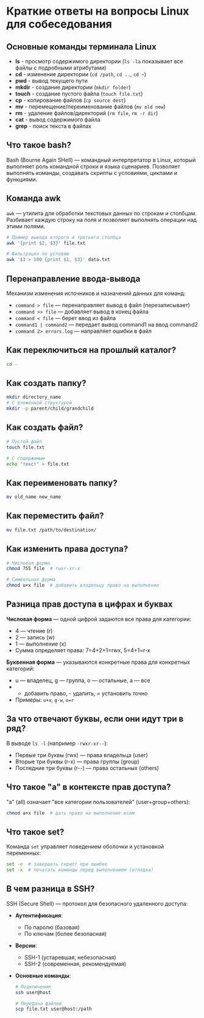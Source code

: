 # Краткие ответы на вопросы Linux для собеседования

## Основные команды терминала Linux
- **ls** - просмотр содержимого директории (`ls -la` показывает все файлы с подробными атрибутами)
- **cd** - изменение директории (`cd /path`, `cd ..`, `cd ~`)
- **pwd** - вывод текущего пути
- **mkdir** - создание директории (`mkdir folder`)
- **touch** - создание пустого файла (`touch file.txt`)
- **cp** - копирование файлов (`cp source dest`)
- **mv** - перемещение/переименование файлов (`mv old new`)
- **rm** - удаление файлов/директорий (`rm file`, `rm -r dir`)
- **cat** - вывод содержимого файла
- **grep** - поиск текста в файлах

## Что такое bash?
Bash (Bourne Again SHell) — командный интерпретатор в Linux, который выполняет роль командной строки и языка сценариев. Позволяет выполнять команды, создавать скрипты с условиями, циклами и функциями.

## Команда awk
`awk` — утилита для обработки текстовых данных по строкам и столбцам. Разбивает каждую строку на поля и позволяет выполнять операции над этими полями.

```bash
# Пример вывода второго и третьего столбца
awk '{print $2, $3}' file.txt

# Фильтрация по условию
awk '$3 > 100 {print $1, $3}' data.txt
```

## Перенаправление ввода-вывода
Механизм изменения источников и назначений данных для команд:
- `command > file` — перенаправляет вывод в файл (перезаписывает)
- `command >> file` — добавляет вывод в конец файла
- `command < file` — берет ввод из файла
- `command1 | command2` — передает вывод command1 на ввод command2
- `command 2> errors.log` — направляет ошибки в файл

## Как переключиться на прошлый каталог?
```bash
cd -
```

## Как создать папку?
```bash
mkdir directory_name
# С вложенной структурой
mkdir -p parent/child/grandchild
```

## Как создать файл?
```bash
# Пустой файл
touch file.txt

# С содержимым
echo "текст" > file.txt
```

## Как переименовать папку?
```bash
mv old_name new_name
```

## Как переместить файл?
```bash
mv file.txt /path/to/destination/
```

## Как изменить права доступа?
```bash
# Числовая форма
chmod 755 file  # rwxr-xr-x

# Символьная форма
chmod u+x file  # добавить владельцу право на выполнение
```

## Разница прав доступа в цифрах и буквах

**Числовая форма** — одной цифрой задаются все права для категории:
- 4 — чтение (r)
- 2 — запись (w)
- 1 — выполнение (x)
- Сумма определяет права: 7=4+2+1=rwx, 5=4+1=r-x

**Буквенная форма** — указываются конкретные права для конкретных категорий:
- u — владелец, g — группа, o — остальные, a — все
- + добавить право, - удалить, = установить точно
- Примеры: `u+x`, `g-w`, `o=r`

## За что отвечают буквы, если они идут три в ряд?
В выводе `ls -l` (например `-rwxr-xr--`):
- Первые три буквы (rwx) — права владельца (user)
- Вторые три буквы (r-x) — права группы (group)
- Последние три буквы (r--) — права остальных (others)

## Что такое "a" в контексте прав доступа?
"a" (all) означает "все категории пользователей" (user+group+others):
```bash
chmod a+x file  # дать право на выполнение всем 
```

## Что такое set?
Команда `set` управляет поведением оболочки и установкой переменных:
```bash
set -e  # завершать скрипт при ошибке
set -x  # печатать команды перед выполнением (отладка)
```

## В чем разница в SSH?
SSH (Secure Shell) — протокол для безопасного удаленного доступа:

- **Аутентификация**:
  - По паролю (базовая)
  - По ключам (более безопасная)

- **Версии**:
  - SSH-1 (устаревшая, небезопасная)
  - SSH-2 (современная, рекомендуемая)

- **Основные команды**:
  ```bash
  # Подключение
  ssh user@host
  
  # Передача файлов
  scp file.txt user@host:/path
  ```
